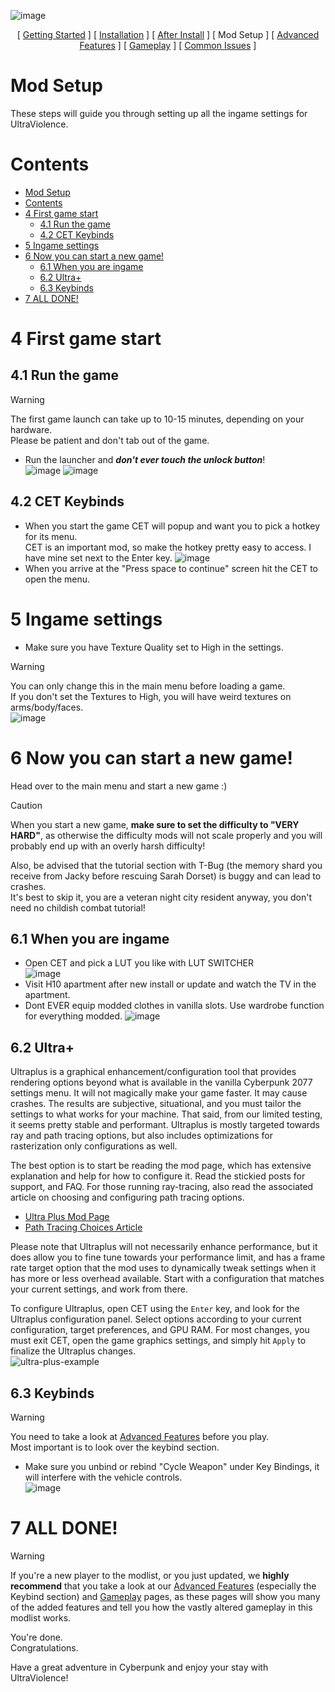 ![image](/img/UV_title.png)


<p align="center">
[ <a href="https://github.com/Gallahorn/Ultraviolence/blob/main/README.md">Getting Started</a> ]
[ <a href="https://github.com/Gallahorn/Ultraviolence/blob/main/Installation.md">Installation</a> ]
[ <a href="https://github.com/Gallahorn/Ultraviolence/blob/main/PostInstall.md">After Install</a> ]
[ Mod Setup ]
[ <a href="https://github.com/Gallahorn/Ultraviolence/blob/main/AdvancedFeatures.md">Advanced Features</a> ]
[ <a href="https://github.com/Gallahorn/Ultraviolence/blob/main/Gameplay.md">Gameplay</a> ]
[ <a href="https://github.com/Gallahorn/Ultraviolence/blob/main/CommonIssues.md">Common Issues</a> ]
</p>

# Mod Setup
These steps will guide you through setting up all the ingame settings for UltraViolence.

# Contents
- [Mod Setup](#mod-setup)
- [Contents](#contents)
- [4 First game start](#4-first-game-start)
  - [4.1 Run the game](#41-run-the-game)
  - [4.2 CET Keybinds](#42-cet-keybinds)
- [5 Ingame settings](#5-ingame-settings)
- [6 Now you can start a new game!](#6-now-you-can-start-a-new-game)
  - [6.1 When you are ingame](#61-when-you-are-ingame)
  - [6.2 Ultra+](#62-ultra)
  - [6.3 Keybinds](#63-keybinds)
- [7 ALL DONE!](#7-all-done)

# 4 First game start

## 4.1 Run the game

> [!WARNING]
> The first game launch can take up to 10-15 minutes, depending on your hardware.  
> Please be patient and don't tab out of the game.

- Run the launcher and ***don't ever touch the unlock button***!  
![image](img/modsetup/mo2_donttouch.png)
![image](img/modsetup/mo2_rungame.png)

## 4.2 CET Keybinds
- When you start the game CET will popup and want you to pick a hotkey for its menu.  
CET is an important mod, so make the hotkey pretty easy to access. I have mine set next to the Enter key.
![image](img/modsetup/cet_keybind.png)
- When you arrive at the "Press space to continue" screen hit the CET to open the menu.  

# 5 Ingame settings
- Make sure you have Texture Quality set to High in the settings.  
> [!WARNING]
> You can only change this in the main menu before loading a game.  
> If you don't set the Textures to High, you will have weird textures on arms/body/faces.  
![image](/img/modsetup/texturequality.png)


# 6 Now you can start a new game!
Head over to the main menu and start a new game :)

> [!CAUTION]
> When you start a new game, **__make sure to set the difficulty to "VERY HARD"__**, as otherwise the difficulty mods will not scale properly and you will probably end up with an overly harsh difficulty!
>
> Also, be advised that the tutorial section with T-Bug (the memory shard you receive from Jacky before rescuing Sarah Dorset) is buggy and can lead to crashes.  
> It's best to skip it, you are a veteran night city resident anyway, you don't need no childish combat tutorial!


## 6.1 When you are ingame
- Open CET and pick a LUT you like with LUT SWITCHER  
![image](https://github.com/user-attachments/assets/90d64c4c-7fe2-4807-ad7f-64e58e183e28)
- Visit H10 apartment after new install or update and watch the TV in the apartment.
- Dont EVER equip modded clothes in vanilla slots. Use wardrobe function for everything modded.
![image](https://github.com/user-attachments/assets/280ad3d2-3a0d-4cdd-abe0-efcfda5b37a8)


## 6.2 Ultra+
Ultraplus is a graphical enhancement/configuration tool that provides rendering options beyond what is available in the vanilla Cyberpunk 2077 settings menu. It will not magically make your game faster. It may cause crashes. The results are subjective, situational, and you must tailor the settings to what works for your machine. That said, from our limited testing, it seems pretty stable and performant. Ultraplus is mostly targeted towards ray and path tracing options, but also includes optimizations for rasterization only configurations as well.

The best option is to start be reading the mod page, which has extensive explanation and help for how to configure it. Read the stickied posts for support, and FAQ. For those running ray-tracing, also read the associated article on choosing and configuring path tracing options.

- [Ultra Plus Mod Page](https://www.nexusmods.com/cyberpunk2077/mods/10490)
- [Path Tracing Choices Article](https://www.nexusmods.com/cyberpunk2077/articles/1027)

Please note that Ultraplus will not necessarily enhance performance, but it does allow you to fine tune towards your performance limit, and has a frame rate target option that the mod uses to dynamically tweak settings when it has more or less overhead available. Start with a configuration that matches your current settings, and work from there.

To configure Ultraplus, open CET using the `Enter` key, and look for the Ultraplus configuration panel. Select options according to your current configuration, target preferences, and GPU RAM. For most changes, you must exit CET, open the game graphics settings, and simply hit `Apply` to finalize the Ultraplus changes.  
![ultra-plus-example](img/modsetup/ultraplus.png)


## 6.3 Keybinds
> [!WARNING] 
> You need to take a look at [Advanced Features](AdvancedFeatures.md) before you play.  
  Most important is to look over the keybind section.

- Make sure you unbind or rebind "Cycle Weapon" under Key Bindings, it will interfere with the vehicle controls.  
![image](img/modsetup/weaponkeybind.png)


# 7 ALL DONE!
> [!WARNING]
> If you're a new player to the modlist, or you just updated, we **__highly recommend__** that you take a look at our [Advanced Features](AdvancedFeatures.md) (especially the Keybind section) and [Gameplay](Gameplay.md) pages, as these pages will show you many of the added features and tell you how the vastly altered gameplay in this modlist works.

You're done.  
Congratulations.  

Have a great adventure in Cyberpunk and enjoy your stay with UltraViolence!
